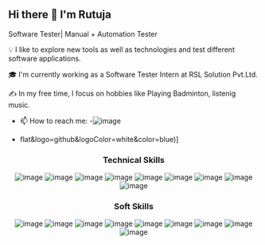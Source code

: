 ## Hi there 👋 I'm Rutuja

Software Tester| Manual + Automation Tester

💡  I like to explore new tools as well as technologies and test different software applications.

🎓  I'm currently working as a Software Tester Intern at RSL Solution Pvt.Ltd.

✍️  In my free time, I focus on hobbies like Playing Badminton, listenig music.




- 📫 How to reach me:
-![ima[](url)ge](https://github.com/RutujaBhiungade/RutujaBhiungade/assets/131977595/c7248f71-e7bc-4ac3-9d89-58f70f0f3968)


- 
  flat&logo=github&logoColor=white&color=blue)]

 <h3 align='center'> Technical Skills </h3>
<div align='center' style="display: flex, width:20px">


![image](https://github.com/RutujaBhiungade/RutujaBhiungade/assets/131977595/7c53f79c-5b78-43ce-a929-4499a6783091)
![image](https://github.com/RutujaBhiungade/RutujaBhiungade/assets/131977595/3d459d53-94f3-46f7-803b-4003e75fdee9)
![image](https://github.com/RutujaBhiungade/RutujaBhiungade/assets/131977595/03a19861-eb20-4571-9328-e9d380f6abe1)
![image](https://github.com/RutujaBhiungade/RutujaBhiungade/assets/131977595/f3ec094b-3ac7-47c2-b16a-0752048c0433)
![image](https://github.com/RutujaBhiungade/RutujaBhiungade/assets/131977595/24f27f89-a7b7-4728-84ab-84e1a64a6943)
![image](https://github.com/RutujaBhiungade/RutujaBhiungade/assets/131977595/4211d8b8-377c-44c9-bc66-d8f4aed503b5)
![image](https://github.com/RutujaBhiungade/RutujaBhiungade/assets/131977595/9223cbb2-d9ab-4e55-8fea-4d7aecf053c5)
      ![image](https://github.com/RutujaBhiungade/RutujaBhiungade/assets/131977595/6c57b559-573b-4d05-92f2-8dcede8b44e9)
      ![image](https://github.com/RutujaBhiungade/RutujaBhiungade/assets/131977595/b8d9445f-a0da-4870-953a-98e6a0de42cc)
      
  <h3 align='center'> Soft Skills</h3>
<div align='center' style="display: flex, width:20px">


 ![image](https://github.com/RutujaBhiungade/RutujaBhiungade/assets/131977595/b16bb9a5-32d0-4e5d-b06e-aa4e1bf4e820)
![image](https://github.com/RutujaBhiungade/RutujaBhiungade/assets/131977595/b14c6ff3-95f8-4895-8855-c67c93b01427)
![image](https://github.com/RutujaBhiungade/RutujaBhiungade/assets/131977595/99ffef7d-87ec-424e-864b-da31eb122f23)
![image](https://github.com/RutujaBhiungade/RutujaBhiungade/assets/131977595/303dc105-26d8-404b-b37d-9347ce929927)
![image](https://github.com/RutujaBhiungade/RutujaBhiungade/assets/131977595/296f1c8f-8839-4f10-b50e-1f3666edd680)
![image](https://github.com/RutujaBhiungade/RutujaBhiungade/assets/131977595/06c7808b-be56-4bb2-9301-913965f0c8d4)
![image](https://github.com/RutujaBhiungade/RutujaBhiungade/assets/131977595/efdd9272-afab-4884-accf-38d7bfdeba77)
![image](https://github.com/RutujaBhiungade/RutujaBhiungade/assets/131977595/41bdee41-6372-4381-b050-31097d2a436f)
![image](https://github.com/RutujaBhiungade/RutujaBhiungade/assets/131977595/6313fb19-dbc8-407c-9b98-dbf5a524511b)








